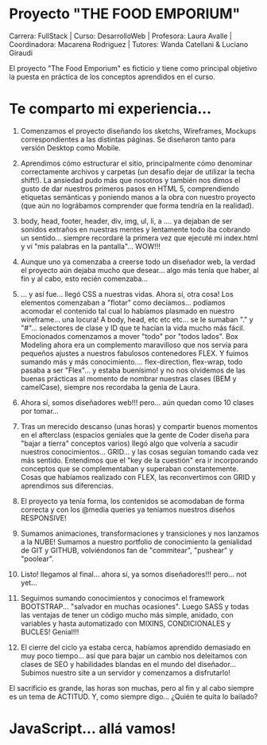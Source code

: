 # Proyecto "THE FOOD EMPORIUM"
Carrera: FullStack | Curso: DesarrolloWeb | Profesora: Laura Avalle | Coordinadora: Macarena Rodriguez | Tutores: Wanda Catellani & Luciano Giraudi

El proyecto "The Food Emporium" es ficticio y tiene como principal objetivo la puesta en práctica de los conceptos aprendidos en el curso.


# Te comparto mi experiencia...

1. Comenzamos el proyecto diseñando los sketchs, Wireframes, Mockups correspondientes a las distintas páginas. Se diseñaron tanto para versión Desktop como Mobile.

2. Aprendimos cómo estructurar el sitio, principalmente cómo denominar correctamente archivos y carpetas (un desafío dejar de utilizar la techa shift!). La ansiedad pudo más que nosotros y también nos dimos el gusto de dar nuestros primeros pasos en HTML 5, comprendiendo etiquetas semánticas y poniendo manos a la obra con nuestro proyecto (que aún no lográbamos comprender que forma tendría en la realidad).

3. body, head, footer, header, div, img, ul, li, a .... ya dejaban de ser sonidos extraños en nuestras mentes y lentamente todo iba cobrando un sentido... siempre recordaré la primera vez que ejecuté mi index.html y ví "mis palabras en la pantalla"... WOW!!!

4. Aunque uno ya comenzaba a creerse todo un diseñador web, la verdad el proyecto aún dejaba mucho que desear... algo más tenía que haber, al fin y al cabo, esto recién comenzaba...

5. ... y así fue... llegó CSS a nuestras vidas. Ahora sí, otra cosa! Los elementos comenzaban a "flotar" como decíamos... podíamos acomodar el contenido tal cual lo habíamos plasmado en nuestro wireframe... una locura! A body, head, etc etc etc... se le sumaban "." y "#"... selectores de clase y ID que te hacían la vida mucho más fácil. Emocionados comenzamos a mover "todo" por "todos lados". Box Modeling ahora era un complemento maravilloso que nos servía para pequeños ajustes a nuestros fabulosos contenedores FLEX. Y fuimos sumando más y más conocimiento.... flex-direction, flex-wrap, todo pasaba a ser "Flex"... y estaba buenísimo! y no nos olvidemos de las buenas prácticas al momento de nombrar nuestras clases (BEM y camelCase), siempre nos recordaba la genia de Laura.

6. Ahora sí, somos diseñadores web!!! pero... aún quedan como 10 clases por tomar...

7. Tras un merecido descanso (unas horas) y compartir buenos momentos en el afterclass (espacios geniales que la gente de Coder diseña para "bajar a tierra" conceptos varios) llegó algo que volvería a sacudir nuestros conocimientos... GRID... y las cosas seguían tomando cada vez más sentido. Entendimos que el "key de la cuestión" era ir incorporando conceptos que se complementaban y superaban constantemente. Cosas que habíamos realizado con FLEX, las reconvertimos con GRID y aprendimos sus diferencias.

8. El proyecto ya tenía forma, los contenidos se acomodaban de forma correcta y con los @media queries ya teníamos nuestros diseños RESPONSIVE!

9. Sumamos animaciones, transformaciones y transiciones y nos lanzamos a la NUBE! Sumamos a nuestro portfolio de conocimiento la genialidad de GIT y GITHUB, volviéndonos fan de "commitear", "pushear" y "poolear".

10. Listo! llegamos al final... ahora sí, ya somos diseñadores!!! pero... not yet...

11. Seguimos sumando conocimientos y conocimos el framework BOOTSTRAP... "salvador en muchas ocasiones". Luego SASS y todas las ventajas de tener un código mucho más simple, anidado, con variables y hasta automatizado con MIXINS, CONDICIONALES y BUCLES! Genial!!!

12. El cierre del ciclo ya estaba cerca, habíamos aprendido demasiado en muy poco tiempo... así que para bajar un cambio nos deleitamos con clases de SEO y habilidades blandas en el mundo del diseñador... Subimos nuestro site a un servidor y comenzamos a disfrutarlo!

El sacrificio es grande, las horas son muchas, pero al fin y al cabo siempre es un tema de ACTITUD. Y, como siempre digo... ¿Quién te quita lo bailado?

# JavaScript... allá vamos!
